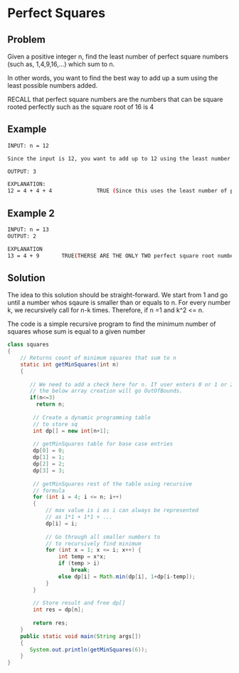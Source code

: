 # Perfect Squares

## Problem
Given a positive integer n, find the least number of perfect square numbers (such as, 1,4,9,16,...) which sum to n.

In other words, you want to find the best way to add up a sum using the least possible numbers added.

RECALL that perfect square numbers are the numbers that can be square rooted perfectly such as the square root of 16 is 4

## Example 
```bash 
INPUT: n = 12

Since the input is 12, you want to add up to 12 using the least number of perfect square numbers.

OUTPUT: 3

EXPLANATION:
12 = 4 + 4 + 4              TRUE (Since this uses the least number of perfect square numbers, the answer is 3)
```
## Example 2
```bash
INPUT: n = 13
OUTPUT: 2

EXPLANATION 
13 = 4 + 9       TRUE(THERSE ARE THE ONLY TWO perfect square root numbers that can be added to 13 which is better than adding all of them using ones) 
```

## Solution 

The idea to this solution should be straight-forward. We start from 1 and go until a number whos sqaure is smaller than or equals to n. For every number k, we recursively call for n-k times. Therefore, if n =1 and k^2 <= n.

The code is a simple recursive program to find the minimum number of squares whose sum is equal to a given number

```java
class squares 
{ 
    // Returns count of minimum squares that sum to n 
    static int getMinSquares(int n) 
    { 
  
       // We need to add a check here for n. If user enters 0 or 1 or 2  
       // the below array creation will go OutOfBounds. 
       if(n<=3) 
         return n; 
  
        // Create a dynamic programming table 
        // to store sq 
        int dp[] = new int[n+1]; 
       
        // getMinSquares table for base case entries 
        dp[0] = 0; 
        dp[1] = 1; 
        dp[2] = 2; 
        dp[3] = 3; 
       
        // getMinSquares rest of the table using recursive 
        // formula 
        for (int i = 4; i <= n; i++) 
        { 
            // max value is i as i can always be represented 
            // as 1*1 + 1*1 + ... 
            dp[i] = i; 
       
            // Go through all smaller numbers to 
            // to recursively find minimum 
            for (int x = 1; x <= i; x++) { 
                int temp = x*x; 
                if (temp > i) 
                    break; 
                else dp[i] = Math.min(dp[i], 1+dp[i-temp]); 
            } 
        } 
       
        // Store result and free dp[] 
        int res = dp[n]; 
       
        return res; 
    } 
    public static void main(String args[]) 
    { 
       System.out.println(getMinSquares(6)); 
    } 
}
```
